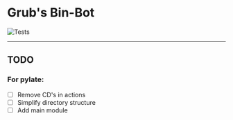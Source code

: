 # Grub's Bin-Bot
![Tests](https://github.com/rubberydub/grub-bin-bot/workflows/tests/badge.svg)

---

## TODO

### For pylate:
- [ ] Remove CD's in actions
- [ ] Simplify directory structure
- [ ] Add main module
